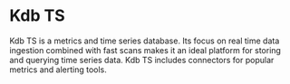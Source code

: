 # Kdb TS

Kdb TS is a metrics and time series database. Its focus on real time
data ingestion combined with fast scans makes it an ideal platform for
storing and querying time series data. Kdb TS includes connectors for
popular metrics and alerting tools.
